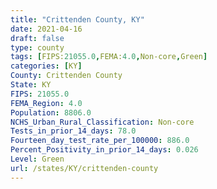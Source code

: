 ```yaml
---
title: "Crittenden County, KY"
date: 2021-04-16
draft: false
type: county
tags: [FIPS:21055.0,FEMA:4.0,Non-core,Green]
categories: [KY]
County: Crittenden County
State: KY
FIPS: 21055.0
FEMA_Region: 4.0
Population: 8806.0
NCHS_Urban_Rural_Classification: Non-core
Tests_in_prior_14_days: 78.0
Fourteen_day_test_rate_per_100000: 886.0
Percent_Positivity_in_prior_14_days: 0.026
Level: Green
url: /states/KY/crittenden-county
---
```



